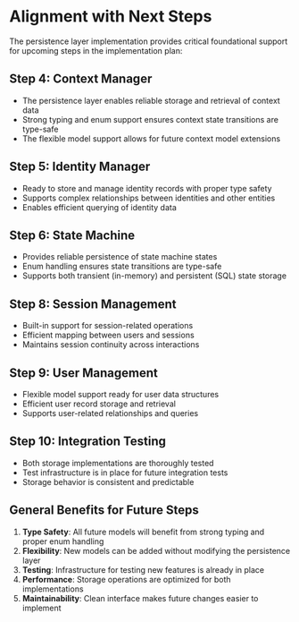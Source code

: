# Alignment with Next Steps

The persistence layer implementation provides critical foundational support for upcoming steps in the implementation plan:

## Step 4: Context Manager
- The persistence layer enables reliable storage and retrieval of context data
- Strong typing and enum support ensures context state transitions are type-safe
- The flexible model support allows for future context model extensions

## Step 5: Identity Manager
- Ready to store and manage identity records with proper type safety
- Supports complex relationships between identities and other entities
- Enables efficient querying of identity data

## Step 6: State Machine
- Provides reliable persistence of state machine states
- Enum handling ensures state transitions are type-safe
- Supports both transient (in-memory) and persistent (SQL) state storage

## Step 8: Session Management
- Built-in support for session-related operations
- Efficient mapping between users and sessions
- Maintains session continuity across interactions

## Step 9: User Management
- Flexible model support ready for user data structures
- Efficient user record storage and retrieval
- Supports user-related relationships and queries

## Step 10: Integration Testing
- Both storage implementations are thoroughly tested
- Test infrastructure is in place for future integration tests
- Storage behavior is consistent and predictable

## General Benefits for Future Steps
1. **Type Safety**: All future models will benefit from strong typing and proper enum handling
2. **Flexibility**: New models can be added without modifying the persistence layer
3. **Testing**: Infrastructure for testing new features is already in place
4. **Performance**: Storage operations are optimized for both implementations
5. **Maintainability**: Clean interface makes future changes easier to implement
